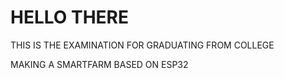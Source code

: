 HELLO THERE 
===================
THIS IS THE EXAMINATION FOR GRADUATING FROM COLLEGE

MAKING A SMARTFARM BASED ON ESP32